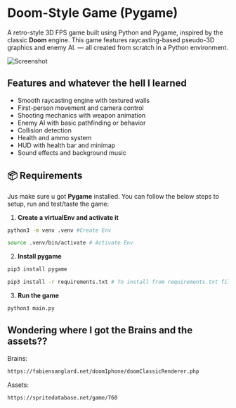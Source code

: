 # Doom-Style Game (Pygame)

A retro-style 3D FPS game built using Python and Pygame, inspired by the classic **Doom** engine. This game features raycasting-based pseudo-3D graphics and enemy AI. — all created from scratch in a Python environment.

![Screenshot](sreenshots/screenshot.png)

## Features and whatever the hell I learned

- Smooth raycasting engine with textured walls
- First-person movement and camera control
- Shooting mechanics with weapon animation
- Enemy AI with basic pathfinding or behavior
- Collision detection
- Health and ammo system
- HUD with health bar and minimap
- Sound effects and background music

## 📦 Requirements

Jus make sure u got **Pygame** installed. You can follow the below steps to setup, run and test/taste the game:

1. **Create a virtualEnv and activate it**
```bash
python3 -m venv .venv #Create Env

source .venv/bin/activate # Activate Env
```

2. **Install pygame**
```bash 
pip3 install pygame 

pip3 install -r requirements.txt # To install from requirements.txt file maybe.
```

3. **Run the game**
```bash
python3 main.py
```



## Wondering where I got the Brains and the assets??
Brains:
```bash
https://fabiensanglard.net/doomIphone/doomClassicRenderer.php
```
Assets:
```bash 
https://spritedatabase.net/game/760
```
